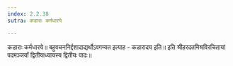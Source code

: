 ```yaml
---
index: 2.2.38
sutra: कडाराः कर्मधारये

---
```

 कडाराः कर्मधारये॥ बहुवचननिर्द्दशादाद्यर्थोऽवगम्यत इत्याह - कडारादय इति॥ इति श्रीहरदतमिश्रविरचितायां पदमञ्जर्यां द्वितीयाध्यायस्य द्वितीयः पादः॥